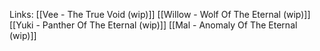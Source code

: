 

Links:
[[Vee - The True Void (wip)]] [[Willow - Wolf Of The Eternal (wip)]] [[Yuki - Panther Of The Eternal (wip)]] [[Mal - Anomaly Of The Eternal (wip)]]